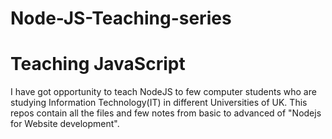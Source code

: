 # Node-JS-Teaching-series


# Teaching JavaScript

I have got opportunity to teach NodeJS to few computer students who are studying Information Technology(IT) in different Universities of UK. This repos contain all the files and few notes from basic to advanced of "Nodejs for Website development". 
